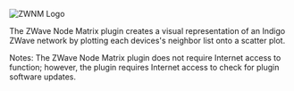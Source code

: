 ![ZWNM Logo](https://github.com/DaveL17/ZWaveNodeMatrix/wiki/img/img_zwnmLogo.png)

The ZWave Node Matrix plugin creates a visual representation of an Indigo
ZWave network by plotting each devices's neighbor list onto a scatter plot.

Notes: The ZWave Node Matrix plugin does not require Internet access to function;
however, the plugin requires Internet access to check for plugin software updates.
